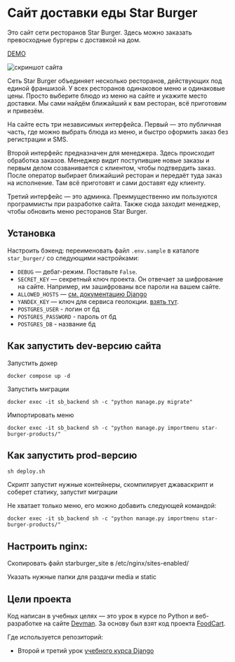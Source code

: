 # Сайт доставки еды Star Burger

Это сайт сети ресторанов Star Burger. Здесь можно заказать превосходные бургеры с доставкой на дом.

[DEMO](https://belta.icu)

![скриншот сайта](https://dvmn.org/filer/canonical/1594651635/686/)


Сеть Star Burger объединяет несколько ресторанов, действующих под единой франшизой. У всех ресторанов одинаковое меню и одинаковые цены. Просто выберите блюдо из меню на сайте и укажите место доставки. Мы сами найдём ближайший к вам ресторан, всё приготовим и привезём.

На сайте есть три независимых интерфейса. Первый — это публичная часть, где можно выбрать блюда из меню, и быстро оформить заказ без регистрации и SMS.

Второй интерфейс предназначен для менеджера. Здесь происходит обработка заказов. Менеджер видит поступившие новые заказы и первым делом созванивается с клиентом, чтобы подтвердить заказ. После оператор выбирает ближайший ресторан и передаёт туда заказ на исполнение. Там всё приготовят и сами доставят еду клиенту.

Третий интерфейс — это админка. Преимущественно им пользуются программисты при разработке сайта. Также сюда заходит менеджер, чтобы обновить меню ресторанов Star Burger.


## Установка

Настроить бэкенд: переименовать файл `.env.sample` в каталоге `star_burger/` со следующими настройками:

- `DEBUG` — дебаг-режим. Поставьте `False`.
- `SECRET_KEY` — секретный ключ проекта. Он отвечает за шифрование на сайте. Например, им зашифрованы все пароли на вашем сайте.
- `ALLOWED_HOSTS` — [см. документацию Django](https://docs.djangoproject.com/en/3.1/ref/settings/#allowed-hosts)
- `YANDEX_KEY` — ключ для сервиса геолокции. [взять тут](https://developer.tech.yandex.ru/).
- `POSTGRES_USER` - логин от бд
- `POSTGRES_PASSWORD` - пароль от бд
- `POSTGRES_DB` - название бд

## Как запустить dev-версию сайта

Запустить докер
```
docker compose up -d
```

Запустить миграции
```
docker exec -it sb_backend sh -c "python manage.py migrate"  
```
Импортировать меню
```
docker exec -it sb_backend sh -c "python manage.py importmenu star-burger-products/"  
```

## Как запустить prod-версию

```
sh deploy.sh
```

Скрипт запустит нужные контейнеры, скомпилирует джаваскрипт и соберет статику, запустит миграции

Не хватает только меню, его можно добавить следующей командой:
```
docker exec -it sb_backend sh -c "python manage.py importmenu star-burger-products/"
```

## Настроить nginx:

Cкопировать файл starburger_site в /etc/nginx/sites-enabled/

Указать нужные папки для раздачи media и static

## Цели проекта

Код написан в учебных целях — это урок в курсе по Python и веб-разработке на сайте [Devman](https://dvmn.org). За основу был взят код проекта [FoodCart](https://github.com/Saibharath79/FoodCart).

Где используется репозиторий:

- Второй и третий урок [учебного курса Django](https://dvmn.org/modules/django/)

